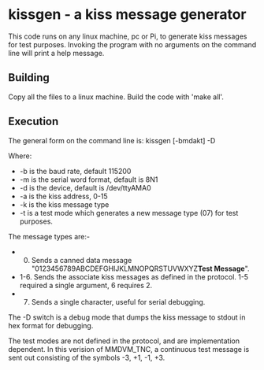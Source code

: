 # kissgen - a kiss message generator

This code runs on any linux machine, pc or Pi, to generate kiss messages for test purposes. Invoking the program with no
arguments on the command line will print a help message.

## Building
Copy all the files to a linux machine. Build the code with 'make all'.

## Execution
The general form on the command line is:
kissgen [-bmdakt] -D <val1> <val2>

Where:
* -b is the baud rate, default 115200
* -m is the serial word format, default is 8N1
* -d is the device, default is /dev/ttyAMA0
* -a is the kiss address, 0-15
* -k is the kiss message type
* -t is a test mode which generates a new message type (07) for test purposes.

The message types are:-
* 0. Sends a canned data message "0123456789ABCDEFGHIJKLMNOPQRSTUVWXYZ**Test Message**".
* 1-6. Sends the associate kiss messages as defined in the protocol. 1-5 required a single argument, 6 requires 2.
* 7. Sends a single character, useful for serial debugging.

The -D switch is a debug mode that dumps the kiss message to stdout in hex format for debugging.

The test modes are not defined in the protocol, and are implementation dependent.
In this verision of MMDVM_TNC, a continuous test message is sent out consisting of the symbols -3, +1, -1, +3.
